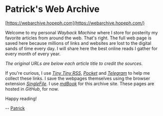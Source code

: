# Patrick's Web Archive

[https://webarchive.hopeph.com](https://webarchive.hopeph.com/)

Welcome to my personal *Wayback Machine* where I store for posterity my favorite articles from around the web. That's right. The full web page is saved here because millions of links and websites are lost to the digital sands of time every day. I will share here the best online reads I gather for every month of every year.

*The original URLs are below each article title to credit the sources.*

If you're curious, I use [*Tiny Tiny RSS*](https://tt-rss.org/), [*Pocket*](https://www.getpocket.com/) and [*Telegram*](https://telegram.org/) to help me collect these links. I save the webpages themselves using the browser extension [*SingleFile*](https://github.com/gildas-lormeau/SingleFile/). I use [*mdBook*](https://github.com/rust-lang/mdBook) for this archive site. These pages are hosted in *GitHub*, for now.

Happy reading!

-- [Patrick](https://speak.hopeph.com/patrick)
